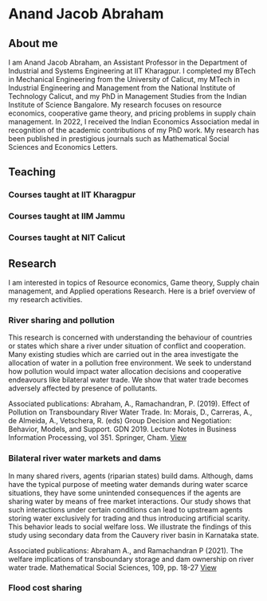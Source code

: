# Anand Jacob Abraham

## About me

I am Anand Jacob Abraham, an Assistant Professor in the Department of Industrial and Systems Engineering at IIT Kharagpur. I completed my BTech in Mechanical Engineering from the University of Calicut, my MTech in Industrial Engineering and Management from the National Institute of Technology Calicut, and my PhD in Management Studies from the Indian Institute of Science Bangalore. My research focuses on resource economics, cooperative game theory, and pricing problems in supply chain management. In 2022, I received the Indian Economics Association medal in recognition of the academic contributions of my PhD work. My research has been published in prestigious journals such as Mathematical Social Sciences and Economics Letters.

## Teaching 

### Courses taught at IIT Kharagpur

### Courses taught at IIM Jammu

### Courses taught at NIT Calicut

## Research

I am interested in topics of Resource economics, Game theory, Supply chain management, and Applied operations Research. Here is a brief overview of my research activities.

### River sharing and pollution
This research is concerned with understanding the behaviour of countries or states which share a river under situation of conflict and cooperation. Many existing studies which are carried out in the area investigate the allocation of water in a pollution free environment. We seek to understand how pollution would impact water allocation decisions and cooperative endeavours like bilateral water trade. We show that water trade becomes adversely affected by presence of pollutants.

Associated publications:
Abraham, A., Ramachandran, P. (2019). Effect of Pollution on Transboundary River Water Trade. In: Morais, D., Carreras, A., de Almeida, A., Vetschera, R. (eds) Group Decision and Negotiation: Behavior, Models, and Support. GDN 2019. Lecture Notes in Business Information Processing, vol 351. Springer, Cham. [View](https://www.google.com/url?q=https%3A%2F%2Flink.springer.com%2Fchapter%2F10.1007%2F978-3-030-21711-2_12&sa=D)

### Bilateral river water markets and dams
In many shared rivers, agents (riparian states) build dams. Although, dams have the typical purpose of meeting water demands during water scarce situations, they have some unintended consequences if the agents are sharing water by means of free market interactions. Our study shows that such interactions under certain conditions can lead to upstream agents storing water exclusively for trading and thus introducing artificial scarity. This behavior leads to social welfare loss. We illustrate the findings of this study using secondary data from the Cauvery river basin in Karnataka state.

Associated publications:
Abraham A., and Ramachandran P (2021).  The welfare implications of transboundary storage and dam ownership on river water trade. Mathematical Social Sciences, 109, pp. 18-27  [View](https://www.google.com/url?q=https%3A%2F%2Fwww.sciencedirect.com%2Fscience%2Farticle%2Fpii%2FS0165489620300949&sa=D)

### Flood cost sharing

